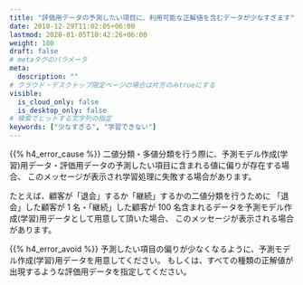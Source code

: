 ```yaml
---
title: "評価用データの予測したい項目に、利用可能な正解値を含むデータが少なすぎます"
date: 2018-12-29T11:02:05+06:00
lastmod: 2020-01-05T10:42:26+06:00
weight: 100
draft: false
# metaタグのパラメータ
meta:
  description: ""
# クラウド・デスクトップ限定ページの場合は片方のみtrueにする
visible:
  is_cloud_only: false
  is_desktop_only: false
# 検索でヒットする文字列の指定
keywords: ["少なすぎる", "学習できない"]
---
```


{{% h4_error_cause %}}
二値分類・多値分類を行う際に、予測モデル作成(学習)用データ・評価用データの予測したい項目に含まれる値に偏りが存在する場合、
このメッセージが表示され学習処理に失敗する場合があります。

たとえば、顧客が「退会」するか「継続」するかの二値分類を行うために
「退会」した顧客が 1 名・「継続」した顧客が 100 名含まれるデータを予測モデル作成(学習)用データとして用意して頂いた場合、
このメッセージが表示される場合があります。

{{% h4_error_avoid %}}
予測したい項目の偏りが少なくなるように、予測モデル作成(学習)用データを用意してください。
もしくは、すべての種類の正解値が出現するような評価用データを指定してください。
